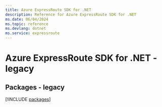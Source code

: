 ```yaml
---
title: Azure ExpressRoute SDK for .NET
description: Reference for Azure ExpressRoute SDK for .NET
ms.date: 06/04/2024
ms.topic: reference
ms.devlang: dotnet
ms.service: expressroute
---
```

# Azure ExpressRoute SDK for .NET - legacy
## Packages - legacy
[!INCLUDE [packages](expressroute-index.md)]